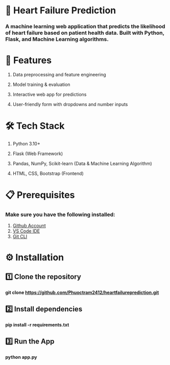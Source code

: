 

# 💓 Heart Failure Prediction

### A machine learning web application that predicts the likelihood of heart failure based on patient health data. Built with Python, Flask, and Machine Learning algorithms.


# 📌 Features

1. Data preprocessing and feature engineering

2. Model training & evaluation

3. Interactive web app for predictions

4. User-friendly form with dropdowns and number inputs


# 🛠️ Tech Stack
1. Python 3.10+

2. Flask (Web Framework)

3. Pandas, NumPy, Scikit-learn (Data & Machine Learning Algorithm)

4. HTML, CSS, Bootstrap (Frontend)


# 📋 Prerequisites
### Make sure you have the following installed:

1. [Github Account](https://github.com)
2. [VS Code IDE](https://code.visualstudio.com/)
3. [Git CLI](https://git-scm.com/downloads)


# ⚙️ Installation

## 1️⃣ Clone the repository
#### git clone https://github.com/Phuoctram2412/heartfailureprediction.git


## 2️⃣ Install dependencies

#### pip install -r requirements.txt

## 3️⃣ Run the App

#### python app.py